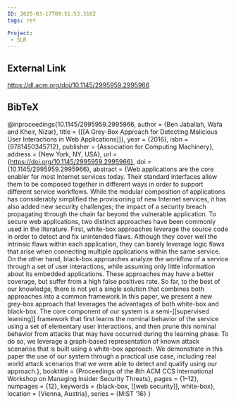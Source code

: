 ```yaml
---
ID: 2025-03-17T09:51:53.316Z
tags: ref

Project:
 - SLR
---
```

## External Link

https://dl.acm.org/doi/10.1145/2995959.2995966

## BibTeX

@inproceedings{10.1145/2995959.2995966, author = {Ben Jaballah, Wafa and Kheir, Nizar}, title = {[[A Grey-Box Approach for Detecting Malicious User Interactions in Web Applications]]}, year = {2016}, isbn = {9781450345712}, publisher = {Association for Computing Machinery}, address = {New York, NY, USA}, url = {https://doi.org/10.1145/2995959.2995966}, doi = {10.1145/2995959.2995966}, abstract = {Web applications are the core enabler for most Internet services today. Their standard interfaces allow them to be composed together in different ways in order to support different service workflows. While the modular composition of applications has considerably simplified the provisioning of new Internet services, it has also added new security challenges; the impact of a security breach propagating through the chain far beyond the vulnerable application. To secure web applications, two distinct approaches have been commonly used in the literature. First, white-box approaches leverage the source code in order to detect and fix unintended flaws. Although they cover well the intrinsic flaws within each application, they can barely leverage logic flaws that arise when connecting multiple applications within the same service. On the other hand, black-box approaches analyze the workflow of a service through a set of user interactions, while assuming only little information about its embedded applications. These approaches may have a better coverage, but suffer from a high false positives rate. So far, to the best of our knowledge, there is not yet a single solution that combines both approaches into a common framework.In this paper, we present a new grey-box approach that leverages the advantages of both white-box and black-box. The core component of our system is a semi-[[supervised learning]] framework that first learns the nominal behavior of the service using a set of elementary user interactions, and then prune this nominal behavior from attacks that may have occurred during the learning phase. To do so, we leverage a graph-based representation of known attack scenarios that is built using a white-box approach. We demonstrate in this paper the use of our system through a practical use case, including real world attack scenarios that we were able to detect and qualify using our approach.}, booktitle = {Proceedings of the 8th ACM CCS International Workshop on Managing Insider Security Threats}, pages = {1–12}, numpages = {12}, keywords = {black-box, [[web security]], white-box}, location = {Vienna, Austria}, series = {MIST '16} }
